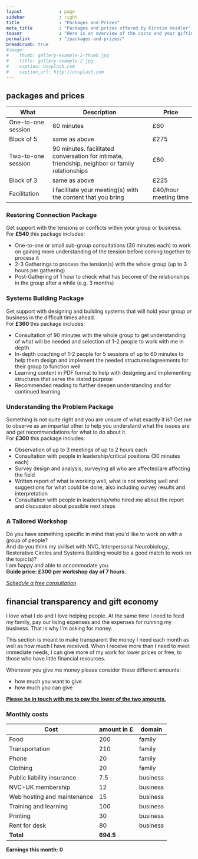 ```yaml
---
layout              : page
sidebar             : right
title               : "Packages and Prizes"
meta_title          : "Packages and prizes offered by Kirstin Heidler"
teaser              : "Here is an overview of the costs and your gifting invitations."
permalink           : "/packages-and-prizes/"
breadcrumb: true
#image:
#    thumb: gallery-example-2-thumb.jpg
#    title: gallery-example-2.jpg
#    caption: Unsplash.com
#    caption_url: http://unsplash.com
---
```


## packages and prices

What  | Description   | Price
-----------|-----------------------|----------
One-to-one session | 60 minutes  | £60
Block of 5 | same as above | £275
Two-to-one session | 90 minutes. facilitated conversation for intimate, friendship, neighbor or family relationships |  £80
Block of 3 | same as above | £225
Facilitation | I facilitate your meeting(s) with the content that you bring | £40/hour meeting time

### Restoring Connection Package
Get support with the tensions or conflicts within your group or business.  
For **£540** this package includes:
- One-to-one or small sub-group consultations (30 minutes each) to work on gaining more understanding of the tension before coming together to process it 
- 2-3 Gatherings to process the tension(s) with the whole group (up to 3 hours per gathering)
- Post-Gathering of 1 hour to check what has become of the relationships in the group after a while (e.g. 3 months)

### Systems Building Package
Get support with designing and building systems that will hold your group or business in the difficult times ahead.  
For **£360** this package includes:
- Consultation of 90 minutes with the whole group to get understanding of what will be needed and selection of 1-2 people to work with me in depth
- In-depth coaching of 1-2 people for 5 sessions of up to 60 minutes to help them design and implement the needed structures/agreements for their group to function well
- Learning content in PDF format to help with designing and implementing structures that serve the stated purpose
- Recommended reading to further deepen understanding and for continued learning

### Understanding the Problem Package
Something is not quite right and you are unsure of what exactly it is? Get me to observe as an impartial other to help you understand what the issues are and get recommendations for what to do about it.  
For **£300** this package includes:
- Observation of up to 3 meetings of up to 2 hours each
- Consultation with people in leadership/critical positions (30 minutes each)
- Survey design and analysis, surveying all who are affected/are affecting the field
- Written report of what is working well, what is not working well and suggestions for what could be done, also including survey results and interpretation
- Consultation with people in leadership/who hired me about the report and discussion about possible next steps

### A Tailored Workshop
Do you have something specific in mind that you'd like to work on with a group of people?  
And do you think my skillset with NVC, Interpersonal Neurobiology, Restorative Circles and Systems Building would be a good match to work on the topic(s)?  
I am happy and able to accommodate you.  
**Guide price: £300 per workshop day of 7 hours.**

[_Schedule a free consultation_](#contact)

## financial transparency and gift economy
I love what I do and I love helping people. At the same time I need to feed my family, pay our living expenses and the expenses for running my business. That is why I'm asking for money.

This section is meant to make transparent the money I need each month as well as how much I have received. When I receive more than I need to meet immediate needs, I can give more of my work for lower prices or free, to those who have little financial resources.

Whenever you give me money please consider these different amounts: 
- how much you want to give
- how much you can give

[**Please be in touch with me to pay the lower of the two amounts.**](#contact)

### Monthly costs

 Cost |  amount in £ | domain
 ---------|----------------|-----------------
Food | 200 | family
Transportation | 210 | family
Phone | 20 | family
Clothing | 20 | family
Public liability insurance | 7.5 | business
NVC-UK membership | 12 | business
Web hosting and maintenance | 15 | business
Training and learning | 100 | business
Printing | 30 | business
Rent for desk | 80 | business
**Total** | **694.5** |

**Earnings this month: 0** 